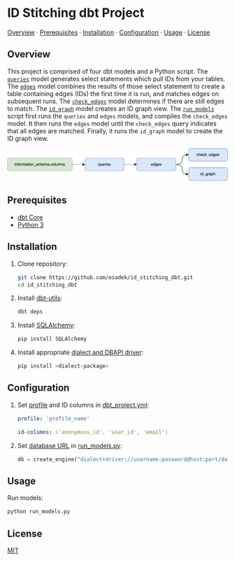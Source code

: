# ID Stitching dbt Project

[Overview](#overview) · [Prerequisites](#prerequisites) · [Installation](#installation) · [Configuration](#configuration) · [Usage](#usage) · [License](#license)

## Overview

This project is comprised of four dbt models and a Python script. The [`queries`](models/queries.sql) model generates select statements which pull IDs from your tables. The [`edges`](models/edges.sql) model combines the results of those select statement to create a table containing edges (IDs) the first time it is run, and matches edges on subsequent runs. The [`check_edges`](models/check_edges.sql) model determines if there are still edges to match. The [`id_graph`](models/id_graph.sql) model creates an ID graph view. The [`run_models`](run_models.py) script first runs the `queries` and `edges` models, and compiles the `check_edges` model. It then runs the `edges` model until the `check_edges` query indicates that all edges are matched. Finally, it runs the `id_graph` model to create the ID graph view.

![Lineage Graph](lineage.png)

## Prerequisites

- [dbt Core](https://docs.getdbt.com/dbt-cli/install/overview)
- [Python 3](https://www.python.org/downloads/)

## Installation

1. Clone repository:

    ```bash
    git clone https://github.com/esadek/id_stitching_dbt.git
    cd id_stitching_dbt
    ```

2. Install [dbt-utils](https://hub.getdbt.com/dbt-labs/dbt_utils/latest/):

    ```bash
    dbt deps
    ```

3. Install [SQLAlchemy](https://www.sqlalchemy.org/):

    ```bash
    pip install SQLAlchemy
    ```

4. Install appropriate [dialect and DBAPI driver](https://docs.sqlalchemy.org/en/14/dialects/index.html):

    ```bash
    pip install <dialect-package>
    ```

## Configuration

1. Set [profile](https://docs.getdbt.com/dbt-cli/configure-your-profile) and ID columns in [dbt_project.yml](dbt_project.yml):

    ```yaml
    profile: 'profile_name'
    ```

    ```yaml
    id-columns: ('anonymous_id', 'user_id', 'email')
    ```

2. Set [database URL](https://docs.sqlalchemy.org/en/14/core/engines.html?highlight=url#database-urls) in [run_models.py](run_models.py):

    ```python
    db = create_engine("dialect+driver://username:password@host:port/database")
    ```

## Usage

Run models:

```bash
python run_models.py
```

## License

[MIT](LICENSE)